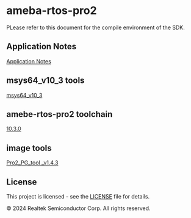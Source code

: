 # ameba-rtos-pro2
PLease refer to this document for the compile environment of the SDK.

## Application Notes
[Application Notes](https://ameba-rtos-pro2-doc.readthedocs.io/en/latest/index.html)

## msys64_v10_3 tools
[msys64_v10_3](https://github.com/Ameba-AIoT/ameba-tool-rtos-pro2/releases/tag/msys64_v10_3)

## amebe-rtos-pro2 toolchain
[10.3.0](https://github.com/Ameba-AIoT/ameba-toolchain/releases/tag/V10.3.0-amebe-rtos-pro2)

## image tools
[Pro2_PG_tool _v1.4.3](https://github.com/Ameba-AIoT/ameba-rtos-pro2/tree/main/tools/Pro2_PG_tool%20_v1.4.3)

## License

This project is licensed - see the [LICENSE](https://github.com/Ameba-AIoT/ameba-rtos-pro2/blob/main/Realtek_Disclaimer-2019.pdf) file for details.

© 2024 Realtek Semiconductor Corp. All rights reserved.
